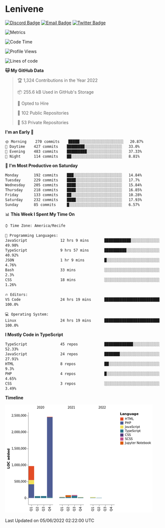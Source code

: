 # Lenivene

[![Discord Badge](https://img.shields.io/badge/-Lenivene%230715-black?style=flat-square&logo=Discord&logoColor=white)](http://discord.com/)
[![Email Badge](https://img.shields.io/badge/-lenivene@msn.com-black?style=flat-square&logo=Gmail&logoColor=white&link=mailto:lenivene@msn.com)](mailto:lenivene@msn.com)
[![Twitter Badge](https://img.shields.io/badge/-@enevinel-black?style=flat-square&logo=twitter&logoColor=white&link=https://twitter.com/enevinel)](https://twitter.com/enevinel)

<!-- https://github-readme-stats.vercel.app/api?username=lenivene&show_icons=true -->

<img src="https://metrics.lecoq.io/lenivene?template=classic&config.timezone=America%2FRecife" alt="Metrics" />

<!--START_SECTION:waka-->
![Code Time](http://img.shields.io/badge/Code%20Time-257%20hrs%2026%20mins-blue)

![Profile Views](http://img.shields.io/badge/Profile%20Views-1-blue)

![Lines of code](https://img.shields.io/badge/From%20Hello%20World%20I%27ve%20Written-4%20Million%20lines%20of%20code-blue)

**🐱 My GitHub Data** 

> 🏆 1,324 Contributions in the Year 2022
 > 
> 📦 255.6 kB Used in GitHub's Storage 
 > 
> 💼 Opted to Hire
 > 
> 📜 102 Public Repositories 
 > 
> 🔑 53 Private Repositories  
 > 
**I'm an Early 🐤** 

```text
🌞 Morning    270 commits    █████░░░░░░░░░░░░░░░░░░░░   20.87% 
🌆 Daytime    427 commits    ████████░░░░░░░░░░░░░░░░░   33.0% 
🌃 Evening    483 commits    █████████░░░░░░░░░░░░░░░░   37.33% 
🌙 Night      114 commits    ██░░░░░░░░░░░░░░░░░░░░░░░   8.81%

```
📅 **I'm Most Productive on Saturday** 

```text
Monday       192 commits    ███░░░░░░░░░░░░░░░░░░░░░░   14.84% 
Tuesday      229 commits    ████░░░░░░░░░░░░░░░░░░░░░   17.7% 
Wednesday    205 commits    ████░░░░░░░░░░░░░░░░░░░░░   15.84% 
Thursday     218 commits    ████░░░░░░░░░░░░░░░░░░░░░   16.85% 
Friday       133 commits    ██░░░░░░░░░░░░░░░░░░░░░░░   10.28% 
Saturday     232 commits    ████░░░░░░░░░░░░░░░░░░░░░   17.93% 
Sunday       85 commits     █░░░░░░░░░░░░░░░░░░░░░░░░   6.57%

```


📊 **This Week I Spent My Time On** 

```text
⌚︎ Time Zone: America/Recife

💬 Programming Languages: 
JavaScript               12 hrs 9 mins       ████████████░░░░░░░░░░░░░   49.98% 
TypeScript               9 hrs 57 mins       ██████████░░░░░░░░░░░░░░░   40.92% 
JSON                     1 hr 9 mins         █░░░░░░░░░░░░░░░░░░░░░░░░   4.76% 
Bash                     33 mins             ░░░░░░░░░░░░░░░░░░░░░░░░░   2.3% 
CSS                      18 mins             ░░░░░░░░░░░░░░░░░░░░░░░░░   1.26%

🔥 Editors: 
VS Code                  24 hrs 19 mins      █████████████████████████   100.0%

💻 Operating System: 
Linux                    24 hrs 19 mins      █████████████████████████   100.0%

```

**I Mostly Code in TypeScript** 

```text
TypeScript               45 repos            █████████████░░░░░░░░░░░░   52.33% 
JavaScript               24 repos            ███████░░░░░░░░░░░░░░░░░░   27.91% 
HTML                     8 repos             ██░░░░░░░░░░░░░░░░░░░░░░░   9.3% 
PHP                      4 repos             █░░░░░░░░░░░░░░░░░░░░░░░░   4.65% 
CSS                      3 repos             ░░░░░░░░░░░░░░░░░░░░░░░░░   3.49%

```


**Timeline**

![Chart not found](https://raw.githubusercontent.com/lenivene/lenivene/master/charts/bar_graph.png) 


 Last Updated on 05/06/2022 02:22:00 UTC
<!--END_SECTION:waka-->